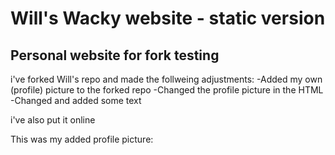 # Will's Wacky website - static version
## Personal website for fork testing

i've forked Will's repo and made the follweing adjustments:
-Added my own (profile) picture to the forked repo
-Changed the profile picture in the HTML
-Changed and added some text

i've also put it online

This was my added profile picture:
